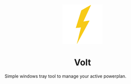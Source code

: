 <p align="center">
<img src="./icon.png" alt="Yellow lightning bolt" width="130" />
<h1 align="center">
  Volt
</h1>
<p align="center">

Simple windows tray tool to manage your active powerplan.

